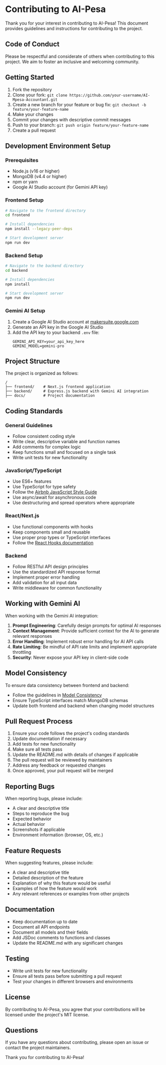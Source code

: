 # Contributing to AI-Pesa

Thank you for your interest in contributing to AI-Pesa! This document provides guidelines and instructions for contributing to the project.

## Code of Conduct

Please be respectful and considerate of others when contributing to this project. We aim to foster an inclusive and welcoming community.

## Getting Started

1. Fork the repository
2. Clone your fork: `git clone https://github.com/your-username/AI-Mpesa-Accountant.git`
3. Create a new branch for your feature or bug fix: `git checkout -b feature/your-feature-name`
4. Make your changes
5. Commit your changes with descriptive commit messages
6. Push to your branch: `git push origin feature/your-feature-name`
7. Create a pull request

## Development Environment Setup

### Prerequisites

- Node.js (v16 or higher)
- MongoDB (v4.4 or higher)
- npm or yarn
- Google AI Studio account (for Gemini API key)

### Frontend Setup

```bash
# Navigate to the frontend directory
cd frontend

# Install dependencies
npm install --legacy-peer-deps

# Start development server
npm run dev
```

### Backend Setup

```bash
# Navigate to the backend directory
cd backend

# Install dependencies
npm install

# Start development server
npm run dev
```

### Gemini AI Setup

1. Create a Google AI Studio account at [makersuite.google.com](https://makersuite.google.com)
2. Generate an API key in the Google AI Studio
3. Add the API key to your backend `.env` file:
   ```
   GEMINI_API_KEY=your_api_key_here
   GEMINI_MODEL=gemini-pro
   ```

## Project Structure

The project is organized as follows:

```
/
├── frontend/    # Next.js frontend application
├── backend/     # Express.js backend with Gemini AI integration
├── docs/        # Project documentation
```

## Coding Standards

### General Guidelines

- Follow consistent coding style
- Write clear, descriptive variable and function names
- Add comments for complex logic
- Keep functions small and focused on a single task
- Write unit tests for new functionality

### JavaScript/TypeScript

- Use ES6+ features
- Use TypeScript for type safety
- Follow the [Airbnb JavaScript Style Guide](https://github.com/airbnb/javascript)
- Use async/await for asynchronous code
- Use destructuring and spread operators where appropriate

### React/Next.js

- Use functional components with hooks
- Keep components small and reusable
- Use proper prop types or TypeScript interfaces
- Follow the [React Hooks documentation](https://reactjs.org/docs/hooks-intro.html)

### Backend

- Follow RESTful API design principles
- Use the standardized API response format
- Implement proper error handling
- Add validation for all input data
- Write middleware for common functionality

## Working with Gemini AI

When working with the Gemini AI integration:

1. **Prompt Engineering**: Carefully design prompts for optimal AI responses
2. **Context Management**: Provide sufficient context for the AI to generate relevant responses
3. **Error Handling**: Implement robust error handling for AI API calls
4. **Rate Limiting**: Be mindful of API rate limits and implement appropriate throttling
5. **Security**: Never expose your API key in client-side code

## Model Consistency

To ensure data consistency between frontend and backend:

- Follow the guidelines in [Model Consistency](./MODEL_CONSISTENCY.md)
- Ensure TypeScript interfaces match MongoDB schemas
- Update both frontend and backend when changing model structures

## Pull Request Process

1. Ensure your code follows the project's coding standards
2. Update documentation if necessary
3. Add tests for new functionality
4. Make sure all tests pass
5. Update the README.md with details of changes if applicable
6. The pull request will be reviewed by maintainers
7. Address any feedback or requested changes
8. Once approved, your pull request will be merged

## Reporting Bugs

When reporting bugs, please include:

- A clear and descriptive title
- Steps to reproduce the bug
- Expected behavior
- Actual behavior
- Screenshots if applicable
- Environment information (browser, OS, etc.)

## Feature Requests

When suggesting features, please include:

- A clear and descriptive title
- Detailed description of the feature
- Explanation of why this feature would be useful
- Examples of how the feature would work
- Any relevant references or examples from other projects

## Documentation

- Keep documentation up to date
- Document all API endpoints
- Document all models and their fields
- Add JSDoc comments to functions and classes
- Update the README.md with any significant changes

## Testing

- Write unit tests for new functionality
- Ensure all tests pass before submitting a pull request
- Test your changes in different browsers and environments

## License

By contributing to AI-Pesa, you agree that your contributions will be licensed under the project's MIT license.

## Questions

If you have any questions about contributing, please open an issue or contact the project maintainers.

Thank you for contributing to AI-Pesa! 